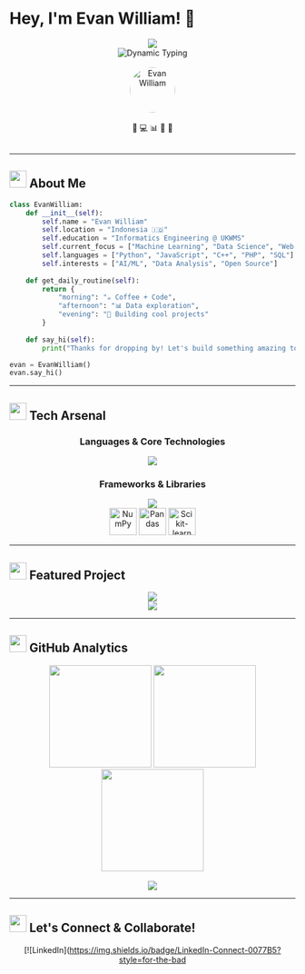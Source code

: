 # Hey, I'm Evan William! 👋

<div align="center">
  <img src="https://capsule-render.vercel.app/api?type=waving&color=0:00D9FF,100:9D00FF&height=200&section=header&text=Welcome%20to%20my%20Digital%20Universe&fontSize=40&fontColor=fff&animation=fadeIn" />
</div>

<div align="center">
  <img src="https://readme-typing-svg.herokuapp.com?font=JetBrains+Mono&weight=600&size=28&duration=3000&pause=800&color=00D9FF&center=true&vCenter=true&multiline=true&width=800&height=120&lines=Informatics+Engineering+Student;Python+%7C+ML+%7C+Data+Science;Building+Tomorrow's+Solutions+Today+%F0%9F%9A%80" alt="Dynamic Typing" />
</div>

<br>

<div align="center">
  <img src="https://github.com/evan-william.png" width="80" height="80" style="border-radius: 50%;" alt="Evan William" />
  <br><br>
  🚀 💻 📊 🐍 🤖
</div>

<br>

---

## <img src="https://raw.githubusercontent.com/Tarikul-Islam-Anik/Animated-Fluent-Emojis/master/Emojis/Objects/Gear.png" width="30px"> About Me

```python
class EvanWilliam:
    def __init__(self):
        self.name = "Evan William"
        self.location = "Indonesia 🇮🇩"
        self.education = "Informatics Engineering @ UKWMS"
        self.current_focus = ["Machine Learning", "Data Science", "Web Development"]
        self.languages = ["Python", "JavaScript", "C++", "PHP", "SQL"]
        self.interests = ["AI/ML", "Data Analysis", "Open Source"]
    
    def get_daily_routine(self):
        return {
            "morning": "☕ Coffee + Code",
            "afternoon": "📊 Data exploration",
            "evening": "🚀 Building cool projects"
        }
    
    def say_hi(self):
        print("Thanks for dropping by! Let's build something amazing together! 🌟")

evan = EvanWilliam()
evan.say_hi()
```

---

## <img src="https://raw.githubusercontent.com/Tarikul-Islam-Anik/Animated-Fluent-Emojis/master/Emojis/Objects/Hammer%20and%20Wrench.png" width="30px"> Tech Arsenal

<div align="center">
  
### Languages & Core Technologies
  <img src="https://skillicons.dev/icons?i=python,cpp,js,php,html,css,mysql&theme=dark" />
  
### Frameworks & Libraries  
  <img src="https://skillicons.dev/icons?i=pytorch,wordpress&theme=dark" />
  <br>
  <img src="https://cdn.jsdelivr.net/gh/devicons/devicon/icons/numpy/numpy-original.svg" width="48" height="48" alt="NumPy" />
  <img src="https://cdn.jsdelivr.net/gh/devicons/devicon/icons/pandas/pandas-original-wordmark.svg" width="48" height="48" alt="Pandas" />
  <img src="https://upload.wikimedia.org/wikipedia/commons/0/05/Scikit_learn_logo_small.svg" width="48" height="48" alt="Scikit-learn" />
  
</div>

---

## <img src="https://raw.githubusercontent.com/Tarikul-Islam-Anik/Animated-Fluent-Emojis/master/Emojis/Objects/Star.png" width="30px"> Featured Project

<div align="center">
  <a href="https://github.com/evan-william/personal-project">
    <img src="https://github-readme-stats.vercel.app/api/pin/?username=evan-william&repo=personal-project&theme=tokyonight&hide_border=true&border_radius=15&bg_color=0D1117&title_color=00D9FF&icon_color=00D9FF&text_color=C9D1D9" />
  </a>
</div>

<div align="center">
  <img src="https://readme-typing-svg.herokuapp.com?font=Fira+Code&size=18&duration=2000&pause=1000&color=00D9FF&center=true&vCenter=true&width=600&lines=A+comprehensive+hub+of+my+projects+and+experiments;From+Machine+Learning+models+to+Software+Development;Showcasing+innovation+and+continuous+learning" />
</div>

---

## <img src="https://raw.githubusercontent.com/Tarikul-Islam-Anik/Animated-Fluent-Emojis/master/Emojis/Objects/Bar%20Chart.png" width="30px"> GitHub Analytics

<div align="center">
  <img height="180em" src="https://github-readme-stats-sigma-five.vercel.app/api?username=evan-william&show_icons=true&theme=tokyonight&hide_border=true&count_private=false&bg_color=0D1117&title_color=00D9FF&icon_color=00D9FF&text_color=C9D1D9&border_radius=15"/>
  <img height="180em" src="https://streak-stats.demolab.com/?user=evan-william&theme=tokyonight&hide_border=true&background=0D1117&stroke=00D9FF&ring=00D9FF&fire=FF6B6B&currStreakLabel=00D9FF&sideLabels=C9D1D9&currStreakNum=C9D1D9&sideNums=C9D1D9&dates=C9D1D9&border_radius=15"/>
</div>

<div align="center">
  <img height="180em" src="https://github-readme-stats.vercel.app/api/top-langs/?username=evan-william&layout=compact&theme=tokyonight&hide_border=true&langs_count=8&bg_color=0D1117&title_color=00D9FF&text_color=C9D1D9&border_radius=15"/>
</div>

<br>

<div align="center">
  <img src="https://github-readme-activity-graph.vercel.app/graph?username=evan-william&custom_title=Evan's%20Contribution%20Graph&bg_color=0D1117&color=00D9FF&line=00D9FF&point=FFFFFF&area=true&hide_border=true&theme=react-dark" />
</div>

---

## <img src="https://raw.githubusercontent.com/Tarikul-Islam-Anik/Animated-Fluent-Emojis/master/Emojis/Objects/Telephone.png" width="30px"> Let's Connect & Collaborate!

<div align="center">
  
  [![LinkedIn](https://img.shields.io/badge/LinkedIn-Connect-0077B5?style=for-the-bad
